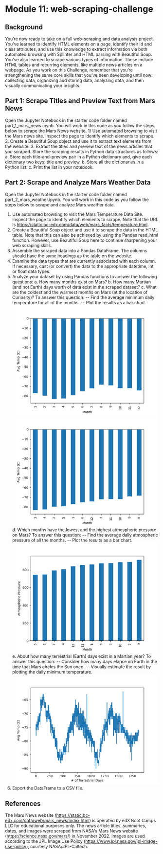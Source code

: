 # Module 11: web-scraping-challenge

Background
-----------------------
You’re now ready to take on a full web-scraping and data analysis project. You’ve learned to identify HTML elements on a page, identify their id and class attributes, and use this knowledge to extract information via both automated browsing with Splinter and HTML parsing with Beautiful Soup. You’ve also learned to scrape various types of information. These include HTML tables and recurring elements, like multiple news articles on a webpage.
As you work on this Challenge, remember that you’re strengthening the same core skills that you’ve been developing until now: collecting data, organizing and storing data, analyzing data, and then visually communicating your insights.

Part 1: Scrape Titles and Preview Text from Mars News
-----------------------
Open the Jupyter Notebook in the starter code folder named part_1_mars_news.ipynb. You will work in this code as you follow the steps below to scrape the Mars News website.
1/ Use automated browsing to visit the Mars news site. Inspect the page to identify which elements to scrape.
2. Create a Beautiful Soup object and use it to extract text elements from the website.
3. Extract the titles and preview text of the news articles that you scraped. Store the scraping results in Python data structures as follows:
a. Store each title-and-preview pair in a Python dictionary and, give each dictionary two keys: title and preview.
b. Store all the dictionaries in a Python list.
c. Print the list in your notebook.

Part 2: Scrape and Analyze Mars Weather Data
-----------------------
Open the Jupyter Notebook in the starter code folder named part_2_mars_weather.ipynb. You will work in this code as you follow the steps below to scrape and analyze Mars weather data.
1. Use automated browsing to visit the Mars Temperature Data Site. Inspect the page to identify which elements to scrape. Note that the URL is https://static.bc-edx.com/data/web/mars_facts/temperature.html.
2. Create a Beautiful Soup object and use it to scrape the data in the HTML table. Note that this can also be achieved by using the Pandas read_html function. However, use Beautiful Soup here to continue sharpening your web scraping skills.
3. Assemble the scraped data into a Pandas DataFrame. The columns should have the same headings as the table on the website.
4. Examine the data types that are currently associated with each column. If necessary, cast (or convert) the data to the appropriate datetime, int, or float data types.
5. Analyze your dataset by using Pandas functions to answer the following questions:
a. How many months exist on Mars?
b. How many Martian (and not Earth) days worth of data exist in the scraped dataset?
c. What are the coldest and the warmest months on Mars (at the location of Curiosity)? To answer this question:
-- Find the average minimum daily temperature for all of the months.
-- Plot the results as a bar chart.
![avg_temp_by_month](https://github.com/alanisrperez/web-scraping-challenge/blob/main/Outputs/avg_temp_by_month.png)
![avg_temp_by_month_sorted](https://github.com/alanisrperez/web-scraping-challenge/blob/main/Outputs/avg_temp_by_month_sorted.png)
d. Which months have the lowest and the highest atmospheric pressure on Mars? To answer this question:
-- Find the average daily atmospheric pressure of all the months.
-- Plot the results as a bar chart.
![pressure_by_month](https://github.com/alanisrperez/web-scraping-challenge/blob/main/Outputs/pressure_by_month.png)
e. About how many terrestrial (Earth) days exist in a Martian year? To answer this question:
-- Consider how many days elapse on Earth in the time that Mars circles the Sun once.
-- Visually estimate the result by plotting the daily minimum temperature.
![terrestrial_days](https://github.com/alanisrperez/web-scraping-challenge/blob/main/Outputs/terrestrial_days.png)
6. Export the DataFrame to a CSV file.

References
-----------------------
The Mars News website (https://static.bc-edx.com/data/web/mars_news/index.html) is operated by edX Boot Camps LLC for educational purposes only.
The news article titles, summaries, dates, and images were scraped from NASA's Mars News website (https://science.nasa.gov/mars/) in November 2022.
Images are used according to the JPL Image Use Policy (https://www.jpl.nasa.gov/jpl-image-use-policy), courtesy NASA/JPL-Caltech.